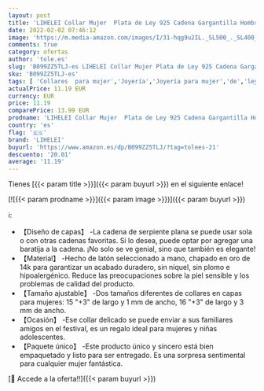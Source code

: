 ```yaml
---
layout: post
title: 'LIHELEI Collar Mujer  Plata de Ley 925 Cadena Gargantilla Hombre con para Regalo San Valentín-Plata'
date: 2022-02-02 07:46:12
image: 'https://m.media-amazon.com/images/I/31-hqg9u2IL._SL500_._SL400_.jpg'
comments: true
category: ofertas
author: 'tole.es'
slug: 'B099ZZ5TLJ-es LIHELEI Collar Mujer Plata de Ley 925 Cadena Gargantilla...'
sku: 'B099ZZ5TLJ-es'
tags: [ 'Collares  para mujer','Joyería','Joyería para mujer','de','ley','lihelei','plata', ]
actualPrice: 11.19 EUR
currency: EUR
price: 11.19
comparePrice: 13.99 EUR
prodname: 'LIHELEI Collar Mujer  Plata de Ley 925 Cadena Gargantilla Hombre con para Regalo San Valentín-Plata'
country: 'es'
flag: '🇪🇸'
brand: 'LIHELEI'
buyurl: 'https://www.amazon.es/dp/B099ZZ5TLJ/?tag=tolees-21'
descuento: '20.01'
average: '11.19'
---
```


Tienes [{{< param title >}}]({{< param buyurl >}}) en el siguiente enlace!

[![{{< param prodname >}}]({{< param image >}})]({{< param buyurl >}})

ℹ️:

- 【Diseño de capas】 -La cadena de serpiente plana se puede usar sola o con otras cadenas favoritas. Si lo desea, puede optar por agregar una baratija a la cadena. ¡No solo se ve genial, sino que también es elegante!
- 【Material】 -Hecho de latón seleccionado a mano, chapado en oro de 14k para garantizar un acabado duradero, sin níquel, sin plomo e hipoalergénico. Reduce las preocupaciones sobre la piel sensible y los problemas de calidad del producto.
- 【Tamaño ajustable】 -Dos tamaños diferentes de collares en capas para mujeres: 15 "+3" de largo y 1 mm de ancho, 16 "+3" de largo y 3 mm de ancho.
- 【Ocasión】 -Ese collar delicado se puede enviar a sus familiares amigos en el festival, es un regalo ideal para mujeres y niñas adolescentes.
- 【Paquete único】 -Este producto único y sincero está bien empaquetado y listo para ser entregado. Es una sorpresa sentimental para cualquier mujer fantástica.

[🛒 Accede a la oferta!!]({{< param buyurl >}})
